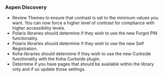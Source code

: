 ### Aspen Discovery
- Review Themes to ensure that contrast is set to the minimum values you want. You can now force a higher level of contrast for compliance with higher accessibility levels.
- Polaris libraries should determine if they wish to use the new Forgot PIN functionality. 
- Polaris libraries should determine if they wish to use the new Self Registration. 
- Koha libraries should determine if they wish to use the new Curbside functionality with the Koha Curbside plugin. 
- Determine if you have pages that should be available within the library only and if so update those settings.   
